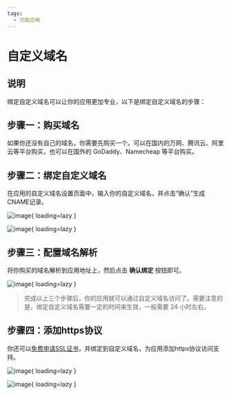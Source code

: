 ```yaml
---
tags:
  - 功能应用
---
```


# 自定义域名

## 说明

绑定自定义域名可以让你的应用更加专业，以下是绑定自定义域名的步骤：

## 步骤一：购买域名 

如果你还没有自己的域名，你需要先购买一个。可以在国内的万网、腾讯云、阿里云等平台购买，也可以在国外的 GoDaddy、Namecheap 等平台购买。

## 步骤二：绑定自定义域名

在应用的自定义域名设置页面中，输入你的自定义域名，并点击“确认”生成CNAME记录。

![image](https://docs.oauthapp.com/code_appdomain/1.png){ loading=lazy }

![image](https://docs.oauthapp.com/code_appdomain/2.png){ loading=lazy }

## 步骤三：配置域名解析

将你购买的域名解析到应用地址上，然后点击 **确认绑定** 按钮即可。

![image](https://docs.oauthapp.com/code_appdomain/3.png){ loading=lazy }


>完成以上三个步骤后，你的应用就可以通过自定义域名访问了。需要注意的是，绑定自定义域名需要一定的时间来生效，一般需要 24 小时左右。


## 步骤四：添加https协议

你还可以[免费申请SSL证书](https://docs.oauthapp.com/code_ssltool/)，并绑定到自定义域名，为应用添加https协议访问支持。

![image](https://docs.oauthapp.com/code_appdomain/4.png){ loading=lazy }

![image](https://docs.oauthapp.com/code_appdomain/5.png){ loading=lazy }